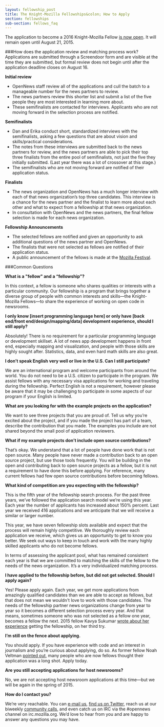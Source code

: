 ```yaml
---
layout: fellowship_post
title: The Knight-Mozilla Fellowships&colon; How to Apply
section: fellowships
sub-section: fellows_faq
---
```


<p class="bodybig">The application to become a 2016 Knight-Mozilla Fellow <a href="/what/fellowships/apply">is now open</a>. It will remain open until August 21, 2015.

###How does the application review and matching process work?
Applications are submitted through a Screendoor form and are visible at the time they are submitted, but formal review does not begin until after the application deadline closes on August 16.

**Initial review**

* OpenNews staff review all of the applications and cull the batch to a manageable number for the news partners to review.
* The news partners review this shorter list and submit a list of the five people they are most interested in learning more about.
* These semifinalists are contacted for interviews. Applicants who are not moving forward in the selection process are notified.

**Semifinalists**

* Dan and Erika conduct short, standardized interviews with the semifinalists, asking a few questions that are about vision and skills/practical considerations.
* The notes from these interviews are submitted back to the news partners for review, and the news partners are able to pick their top three finalists from the entire pool of semifinalists, not just the five they initially submitted. (Last year there was a lot of crossover at this stage.)
* The semifinalists who are not moving forward are notified of their application status.

**Finalists**

* The news organization and OpenNews has a much longer interview with each of that news organization’s top three candidates. This interview is a chance for the news partner and the finalist to learn more about each other and what to expect from a fellowship at that news organization.
* In consultation with OpenNews and the news partners, the final fellow selection is made for each news organization.

**Fellowship Announcements**

* The selected fellows are notified and given an opportunity to ask additional questions of the news partner and OpenNews.
* The finalists that were not selected as fellows are notified of their application status.
* A public announcement of the fellows is made at the [Mozilla Festival](http://www.mozillafestival.org).

###Common Questions

**What is a "fellow" and a “fellowship”?**

In this context, a fellow is someone who shares qualities or interests with a particular community. Our fellowship is a program that brings together a diverse group of people with common interests and skills—the Knight-Mozilla Fellows—to share the experience of working on open code in newsrooms.

**I only know [insert programming language here] or only have [back end/front end/design/mapping/data] development experience, should I still apply?**

Absolutely! There is no requirement for a particular programming language or development skillset. A lot of news app development happens in front end, especially mapping and visualization, and people with those skills are highly sought after. Statistics, data, and even hard math skills are also great.

**I don’t speak English very well or live in the U.S. Can I still participate?**

We are an international program and welcome participants from around the world. You do not need to be a U.S. citizen to participate in the program. We assist fellows with any necessary visa applications for working and traveling during the fellowship. Perfect English is not a requirement, however please be aware that it may be challenging to participate in some aspects of our program if your English is limited.

**What are you looking for with the example projects on the application?**

We want to see three projects that you are proud of. Tell us why you’re excited about the project, and if you made the project has part of a team, describe the contribution that you made. The examples you include are not shared beyond the small pool of application reviewers.

**What if my example projects don’t include open source contributions?**

That’s okay. We understand that a lot of people have done work that is not open source. Many people have never made a contribution back to an open source project, but use those tools frequently. You will be building in the open and contributing back to open source projects as a fellow, but it is not a requirement to have done this before applying. For reference, many current fellows had few open source contributions before becoming fellows.

**What kind of competition are you expecting with the fellowship?**

This is the fifth year of the fellowship search process. For the past three years, we’ve followed the application search model we’re using this year. Each year the number of applicants has increased about 150% percent. Last year we received 416 applications and we anticipate that we will receive a similar or larger number.

This year, we have seven fellowship slots available and expect that the process will remain highly competitive. We thoroughly review each application we receive, which gives us an opportunity to get to know you better. We seek out ways to keep in touch and work with the many highly skilled applicants who do not become fellows.

In terms of assessing the applicant pool, what has remained  consistent each year is that we are committed to matching the skills of the fellow to the needs of the news organization. It’s a very individualized matching process.

**I have applied to the fellowship before, but did not get selected. Should I apply again?**

Yes! Please apply again. Each year, we get more applications from amazingly qualified candidates than we are able to accept as fellows, but that does not mean we wouldn't love to work with those candidates. The needs of the fellowship partner news organizations change from year to year so it becomes a different selection process every year. And that means, sometimes someone who was not selected as a fellow one year, becomes a fellow the next. 2015 fellow Kavya Sukumar [wrote about her experience](http://blog.kavyasukumar.com/third-time-is-the-charm/) getting the fellowship, on her third try.

**I’m still on the fence about applying.**

You should apply. If you have experience with code and an interest in  journalism and you’re curious about applying, do so. As former fellow  Noah Veltman [pointed out](http://veltman.tumblr.com/post/56132893301/code-the-newsroom-and-self-doubt), many people who are now fellows thought their application was a long shot. Apply today.

**Are you still accepting applications for host newsrooms?**

No, we are not accepting host newsroom applications at this time—but we will be again in the spring of 2015.

**How do I contact you?**

We’re very reachable. You can [e-mail us](mailto:info@opennews.org), [find us on Twitter](https://twitter.com/opennews), reach us at our biweekly [community calls](https://wiki.mozilla.org/OpenNews/Calls), and even catch us on IRC via the #opennews channel on irc.mozilla.org. We’d love to hear from you and are happy to answer any questions you may have.
